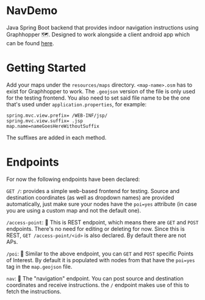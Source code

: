 # NavDemo

Java Spring Boot backend that provides indoor navigation instructions using Graphhopper 🗺. Designed to work alongside a client 
android app which can be found [here](https://github.com/billk97/Indoor-Tracking-App).

# Getting Started

Add your maps under the `resources/maps` directory. `<map-name>.osm` has to exist for Graphhopper to work. The `.geojson` version of the file is only used for the testing frontend. You also need to set said file name to be the one that's used under `application.properties`, for example:
```
spring.mvc.view.prefix= /WEB-INF/jsp/
spring.mvc.view.suffix= .jsp
map.name=nameGoesHereWithoutSuffix
```
The suffixes are added in each method.

# Endpoints

For now the following endpoints have been declared:

`GET /`: provides a simple web-based frontend for testing. Source and destination coordinates (as well as dropdown names) are provided automatically, just make sure your nodes have the `poi=yes` attribute (in case you are using a custom map and not the default one).

`/access-point`: 📶 This is REST endpoint, which means there are `GET` and `POST` endpoints. There's no need for editing or deleting for now. Since this is REST, `GET /access-point/<id>` is also declared. By default there are not APs.

`/poi`: 🚩 Similar to the above endpoint, you can `GET` and `POST` specific Points of Interest. By default it is populated with nodes from that have the `poi=yes` tag in the `map.geojson` file.

`nav`: 🧭 The "navigation"  endpoint. You can post source and destination coordinates and receive instructions. the `/` endpoint makes use of this to fetch the instructions.
